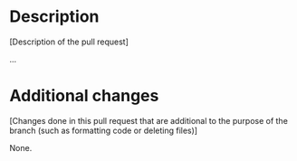 # Description
[Description of the pull request]

...

# Additional changes
[Changes done in this pull request that are additional to the purpose of the branch (such as formatting code or deleting files)]

None.
